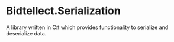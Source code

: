 # Bidtellect.Serialization

A library written in C# which provides functionality to serialize and deserialize data.

